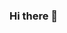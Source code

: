 ### Hi there 👋

<!--
**jmaasch/jmaasch** is a ✨ _special_ ✨ repository because its `README.md` (this file) appears on your GitHub profile.

- 🔭 I’m currently working on machine learning for protein informatics @ 
- 🌱 I’m currently learning ...
- 👯 I’m looking to collaborate on R package development.
- 📫 How to reach me: ...
- 😄 Pronouns: she / her / they / them


<meta charset="utf-8">
<body>
<script src="https://d3js.org/d3.v4.min.js"></script>
<script src="https://d3js.org/d3-timer.v1.min.js"></script>

<script>
var width = 3000,
    height = 500;

var svg = d3.select("body").append("svg")
    .attr("width", width)
    .attr("height", height)
    .style("background", "#000000")
    .append("g")
    .attr("transform", "translate(" + [width / 2, height / 2] + ")");

var lissajous = svg.append("path")
    .attr("fill", "none")
    .attr("stroke", "#ffffff")
    .attr("stroke-opacity", 0.4)
    .attr("stroke-width", 0.1);

// Equation adapted from http://goatlink.deviantart.com/art/lissajous-curves-338721857

var range = d3.range(-40 * Math.PI, 15 * Math.PI, 0.05);

d3.timer(function(t) {
    var d = "M";

    for (var i = 0; i < range.length; i++) {
        var p = range[i];
        d += 0.15 * width * (Math.sin(3 * p + t / 2000) + Math.sin(3.01 * p + t / 2000));
        d += ",";
        d += 0.15 * height * (Math.sin(6 * p + t / 4000) + Math.sin(1.01 * p + t / 2000));
        if (i != range.length - 1) d += "L";
    }

    d.length--;
    lissajous.attr("d", d);

    svg.attr("transform", "translate(250,250)rotate(" + 360 * (t % 100000 / 100000) + ")")})

</script>


-->
